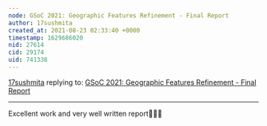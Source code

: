 ```yaml
---
node: GSoC 2021: Geographic Features Refinement - Final Report 
author: 17sushmita
created_at: 2021-08-23 02:33:40 +0000
timestamp: 1629686020
nid: 27614
cid: 29174
uid: 741338
---
```




[17sushmita](../profile/17sushmita) replying to: [GSoC 2021: Geographic Features Refinement - Final Report ](../notes/barun1024/08-22-2021/gsoc-2021-geographic-features-refinement-final-report)

----
Excellent work and very well written report🤩🥳🥳